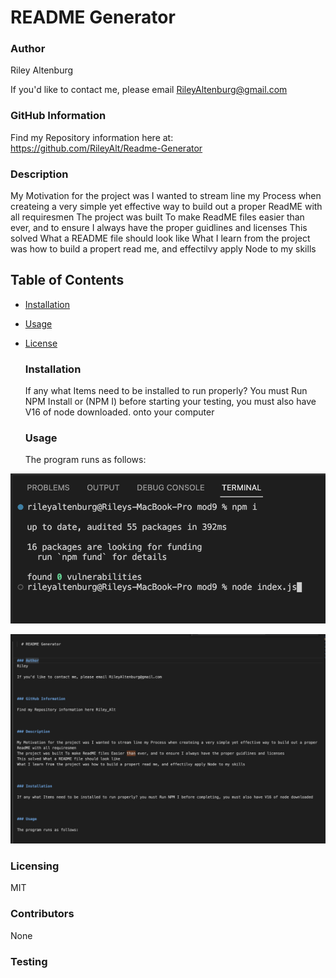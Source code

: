 <!-- # Professional README Generator Starter Code

[How to create a Professional README](https://coding-boot-camp.github.io/full-stack/github/professional-readme-guide) -->

# README Generator

### Author

Riley Altenburg

If you'd like to contact me, please email RileyAltenburg@gmail.com

### GitHub Information

Find my Repository information here at: https://github.com/RileyAlt/Readme-Generator

### Description

My Motivation for the project was I wanted to stream line my Process when createing a very simple yet effective way to build out a proper ReadME with all requiresmen
The project was built To make ReadME files easier than ever, and to ensure I always have the proper guidlines and licenses
This solved What a README file should look like
What I learn from the project was how to build a propert read me, and effectilvy apply Node to my skills

## Table of Contents

- [Installation](#installation)
- [Usage](#usage)
- [License](#license)

  ### Installation

  If any what Items need to be installed to run properly? You must Run NPM Install or (NPM I) before starting your testing, you must also have V16 of node downloaded. onto your computer

  ### Usage

  The program runs as follows:

![alt text](./Assets/Terminal_Screenshot.png)

![alt text](./Assets/Product_example.png)

### Licensing

MIT

### Contributors

None

### Testing
